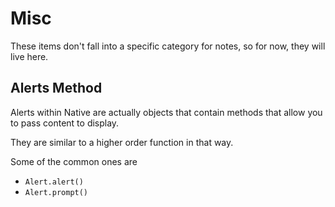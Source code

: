# Misc

These items don't fall into a specific category for notes, so for now, they will live here.

## Alerts Method

Alerts within Native are actually objects that contain methods that allow you to pass content to display.

They are similar to a higher order function in that way.

Some of the common ones are 

- `Alert.alert()`
- `Alert.prompt()`
